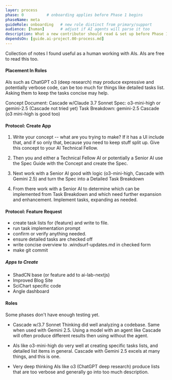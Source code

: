 ```yaml
---
layer: process
phase: 0          # onboarding applies before Phase 1 begins
phaseName: meta
guideRole: onboarding   # new role distinct from primary/support
audience: [human]       # adjust if AI agents will parse it too
description: What a new contributor should read & set up before Phase 1.
dependsOn: [guide.ai-project.00-process.md]
---
```

Collection of notes I found useful as a human working with AIs.  AIs are free to read this too.

#### Placement In Roles
AIs such as ChatGPT o3 (deep research) may produce expressive and potentially verbose code, can be too much for things like detailed tasks list.  Asking them to keep the tasks concise may help.

Concept Document: Cascade w/Claude 3.7 Sonnet
Spec: o3-mini-high or gemini-2.5 (Cascade not tried yet)
Task Breakdown: gemini-2.5 Cascade (o3 mini-high is good too)

#### Protocol: Create App
1. Write your concept -- what are you trying to make?  If it has a UI include that, and if so only that, because you need to keep stuff split up.  Give this concept to your AI Technical Fellow.
   
2. Then you and either a Technical Fellow AI or potentially a Senior AI use the Spec Guide with the Concept and create the Spec.
   
3. Next work with a Senior AI good with logic (o3-mini-high, Cascade with Gemini 2.5) and turn the Spec into a Detailed Task Breakdown
   
4. From there work with a Senior AI to determine which can be implemented from Task Breakdown and which need further expansion and enhancement.  Implement tasks, expanding as needed.

#### Protocol: Feature Request
* create task lists for {feature} and write to file.
* run task implementation prompt
* confirm or verify anything needed.
* ensure detailed tasks are checked off
* write concise overview to .windsurf-updates.md in checked form
* make git commit

##### Apps to Create
* ShadCN base (or feature add to ai-lab-nextjs)
* Improved Blog Site
* SciChart specific code
* Angle dashboard

#### Roles
Some phases don't have enough testing yet.

* Cascade w/3.7 Sonnet Thinking did well analyzing a codebase.  Same when used with Gemini 2.5.  Using a model with an agent like Cascade will often produce different results then using without the agent.
  
* AIs like o3-mini-high do very well at creating specific tasks lists, and detailed list items in general.  Cascade with Gemini 2.5 excels at many things, and this is one.

* Very deep thinking AIs like o3 (ChatGPT deep research) produce lists that are too verbose and generally go into too much description.
